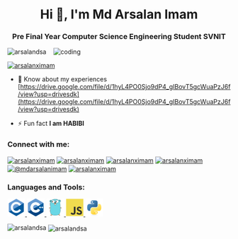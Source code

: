 <h1 align="center">Hi 👋, I'm Md Arsalan Imam</h1>
<h3 align="center">Pre Final Year Computer Science Engineering Student SVNIT</h3>
<img align="right" alt="coding" width="400" src="https://user-images.githubusercontent.com/55389276/140866485-8fb1c876-9a8f-4d6a-98dc-08c4981eaf70.gif">

<p align="left"> <img src="https://komarev.com/ghpvc/?username=arsalandsa&label=Profile%20views&color=0e75b6&style=flat" alt="arsalandsa" /> </p>

<p align="left"> <a href="https://twitter.com/arsalanximam" target="blank"><img src="https://img.shields.io/twitter/follow/arsalanximam?logo=twitter&style=for-the-badge" alt="arsalanximam" /></a> </p>

- 📄 Know about my experiences [https://drive.google.com/file/d/1hyL4PO0Sjo9dP4_gIBovT5gcWuaPzJ6f/view?usp=drivesdk](https://drive.google.com/file/d/1hyL4PO0Sjo9dP4_gIBovT5gcWuaPzJ6f/view?usp=drivesdk)

- ⚡ Fun fact **I am HABIBI**

<h3 align="left">Connect with me:</h3>
<p align="left">
<a href="https://twitter.com/arsalanximam" target="blank"><img align="center" src="https://raw.githubusercontent.com/rahuldkjain/github-profile-readme-generator/master/src/images/icons/Social/twitter.svg" alt="arsalanximam" height="30" width="40" /></a>
<a href="https://linkedin.com/in/arsalanximam" target="blank"><img align="center" src="https://raw.githubusercontent.com/rahuldkjain/github-profile-readme-generator/master/src/images/icons/Social/linked-in-alt.svg" alt="arsalanximam" height="30" width="40" /></a>
<a href="https://instagram.com/arsalanximam" target="blank"><img align="center" src="https://raw.githubusercontent.com/rahuldkjain/github-profile-readme-generator/master/src/images/icons/Social/instagram.svg" alt="arsalanximam" height="30" width="40" /></a>
<a href="https://www.codechef.com/users/arsalanximam" target="blank"><img align="center" src="https://cdn.jsdelivr.net/npm/simple-icons@3.1.0/icons/codechef.svg" alt="arsalanximam" height="30" width="40" /></a>
<a href="https://www.hackerrank.com/@mdarsalanimam" target="blank"><img align="center" src="https://raw.githubusercontent.com/rahuldkjain/github-profile-readme-generator/master/src/images/icons/Social/hackerrank.svg" alt="@mdarsalanimam" height="30" width="40" /></a>
<a href="https://codeforces.com/profile/arsalanximam" target="blank"><img align="center" src="https://raw.githubusercontent.com/rahuldkjain/github-profile-readme-generator/master/src/images/icons/Social/codeforces.svg" alt="arsalanximam" height="30" width="40" /></a>
</p>

<h3 align="left">Languages and Tools:</h3>
<p align="left"> <a href="https://www.cprogramming.com/" target="_blank" rel="noreferrer"> <img src="https://raw.githubusercontent.com/devicons/devicon/master/icons/c/c-original.svg" alt="c" width="40" height="40"/> </a> <a href="https://www.w3schools.com/cpp/" target="_blank" rel="noreferrer"> <img src="https://raw.githubusercontent.com/devicons/devicon/master/icons/cplusplus/cplusplus-original.svg" alt="cplusplus" width="40" height="40"/> </a> <a href="https://golang.org" target="_blank" rel="noreferrer"> <img src="https://raw.githubusercontent.com/devicons/devicon/master/icons/go/go-original.svg" alt="go" width="40" height="40"/> </a> <a href="https://developer.mozilla.org/en-US/docs/Web/JavaScript" target="_blank" rel="noreferrer"> <img src="https://raw.githubusercontent.com/devicons/devicon/master/icons/javascript/javascript-original.svg" alt="javascript" width="40" height="40"/> </a> <a href="https://www.python.org" target="_blank" rel="noreferrer"> <img src="https://raw.githubusercontent.com/devicons/devicon/master/icons/python/python-original.svg" alt="python" width="40" height="40"/> </a> </p>

<p><img align="left" src="https://github-readme-stats.vercel.app/api/top-langs?username=arsalandsa&show_icons=true&locale=en&layout=compact" alt="arsalandsa" /></p>

<p>&nbsp;<img align="center" src="https://github-readme-stats.vercel.app/api?username=arsalandsa&show_icons=true&locale=en" alt="arsalandsa" /></p>
